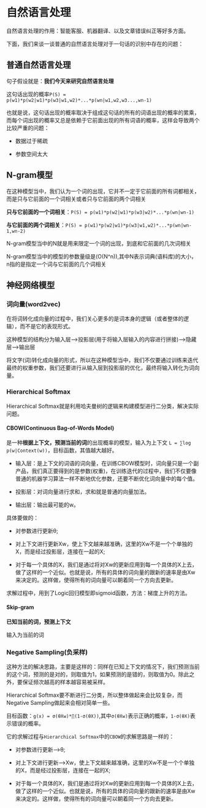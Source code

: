 # 自然语言处理

自然语言处理的作用：智能客服、机器翻译、以及文章错误纠正等好多方面。

下面，我们来谈一谈普通的自然语言处理对于一句话的识别中存在的问题：

## 普通自然语言处理

句子假设就是：**我们今天来研究自然语言处理**

这句话出现的概率`P(S) = p(w1)*p(w2|w1)*p(w3|w1,w2)*...*p(wn|w1,w2,w3...,wn-1)`

也就是说，这句话出现的概率取决于组成这句话的所有的词语出现的概率的累乘，而每个词出现的概率又总是依赖于它前面出现的所有词语的概率，这样会导致两个比较严重的问题：

* 数据过于稀疏

* 参数空间太大

## N-gram模型

在这种模型当中，我们认为一个词的出现，它并不一定于它前面的所有词都相关，而是只与它前面的一个词相关或者只与它前面的两个词相关

**只与它前面的一个词相关**：`P(S) = p(w1)*p(w2|w1)*p(w3|w2)*...*p(wn|wn-1)`

**与它前面的两个词相关**：`P(S) = p(w1)*p(w2|w1)*p(w3|w1,w2)*...*p(wn|wn-1,wn-2)`

N-gram模型当中的N就是用来限定一个词的出现，到底和它前面的几次词相关

N-gram模型当中的模型的参数量级是(O(N^n)),其中N表示词典(语料库)的大小，n指的是指定一个词与它前面的几个词相关


## 神经网络模型

### 词向量(word2vec)

在将词转化成向量的过程中，我们关心更多的是词本身的逻辑（或者整体的逻辑），而不是它的表现形式。

这种模型的结构分为输入层-->投影层(用于将输入层输入的内容进行拼接)-->隐藏层-->输出层

将文字(词)转化成向量的形式，所以在这种模型当中，我们不仅要通过训练来迭代最终的权重参数，我们还要进行从输入层到投影层的优化，最终将输入转化为词向量。

### Hierarchical Softmax

Hierarchical Softmax就是利用哈夫曼树的逻辑来构建模型进行二分类，解决实际问题。

#### CBOW(Continuous Bag-of-Words Model)

是一种**根据上下文，预测当前的词**的出现概率的模型，输入为上下文
`L = ∑log p(w|Context(w))`，目标函数，其值越大越好。

* 输入层：是上下文的词语的词向量，在训练CBOW模型时，词向量只是一个副产品，我们真正要得到的是参数(权重)，在训练迭代的过程中，我们不仅要像普通的机器学习算法一样不断地优化参数，还要不断优化词向量中的每个值。

* 投影层：对词向量进行求和，求和就是普通的向量加法。

* 输出层：输出最可能的w。

具体要做的：

  * 对参数进行更新θ;

  * 对上下文进行更新Xw，使上下文越来越准确，这里的Xw不是一个个单独的X，而是经过投影层，连接在一起的X;

  * 对于每一个具体的X，我们是通过将对Xw的更新应用到每一个具体的X上去，做了这样的一个近似。也就是说，所有的具体的词向量的跟新的速率是由Xw来决定的。这样做，使得所有的词向量可以朝着同一个方向去更新。

求解过程中，用到了Logic回归模型即sigmoid函数，方法：梯度上升的方法。

#### Skip-gram

**已知当前的词，预测上下文**

输入为当前的词


### Negative Sampling(负采样)

这种方法的解决思路，主要是这样的：同样在已知上下文的情况下，我们预测当前的这个词，预测的是对的，则取值为1，如果预测的是错的，则取值为0。除此之外，要保证频次越高的样本越容易被采样。

Hierarchical Softmax要不断进行二分类，所以整体做起来会比较复杂，而Negative Sampling做起来会相对简单一些。

目标函数：`g(x) = σ(θXw)*∏(1-σ(θX))`,其中`σ(θXw)`表示正确的概率，`1-σ(θX)`表示错误的概率。

它的求解过程与`Hierarchical Softmax`中的`CBOW`的求解思路是一样的：

* 对参数进行更新-->θ;

* 对上下文进行更新-->Xw，使上下文越来越准确，这里的Xw不是一个个单独的X，而是经过投影层，连接在一起的X;

* 对于每一个具体的X，我们是通过将对Xw的更新应用到每一个具体的X上去，做了这样的一个近似。也就是说，所有的具体的词向量的跟新的速率是由Xw来决定的。这样做，使得所有的词向量可以朝着同一个方向去更新。
